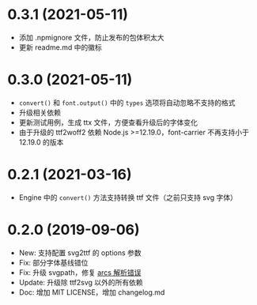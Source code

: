 # 0.3.1 (2021-05-11)
- 添加 .npmignore 文件，防止发布的包体积太大
- 更新 readme.md 中的徽标

# 0.3.0 (2021-05-11)
- `convert()` 和 `font.output()` 中的 `types` 选项将自动忽略不支持的格式
- 升级相关依赖
- 更新测试用例，生成 ttx 文件，方便查看升级后的字体变化
- 由于升级的 ttf2woff2 依赖 Node.js >=12.19.0，font-carrier 不再支持小于 12.19.0 的版本
# 0.2.1 (2021-03-16)
- Engine 中的 `convert()` 方法支持转换 ttf 文件（之前只支持 svg 字体）

# 0.2.0 (2019-09-06)
- New: 支持配置 svg2ttf 的 options 参数
- Fix: 部分字体基线错位
- Fix: 升级 svgpath，修复 [arcs 解析错误](https://github.com/fontello/svgpath/issues/23)
- Update: 升级除 ttf2svg 以外的所有依赖
- Doc: 增加 MIT LICENSE，增加 changelog.md
